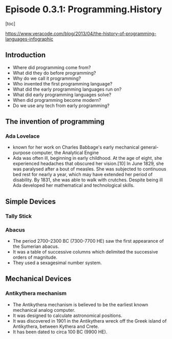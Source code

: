 # Episode 0.3.1: Programming.History

[toc]

https://www.veracode.com/blog/2013/04/the-history-of-programming-languages-infographic

## Introduction

* Where did programming come from?
* What did they do before programming?
* Why do we call it programming?
* Who invented the first programming language?
* What did the early programming languages run on?
* What did early programming languages solve?
* When did programming become modern?
* Do we use any tech from early programming?

## The invention of programming

### Ada Lovelace

* known for her work on Charles Babbage's early mechanical general-purpose computer, the Analytical Engine
* Ada was often ill, beginning in early childhood. At the age of eight, she experienced headaches that obscured her vision.[10] In June 1829, she was paralysed after a bout of measles. She was subjected to continuous bed rest for nearly a year, which may have extended her period of disability. By 1831, she was able to walk with crutches. Despite being ill Ada developed her mathematical and technological skills.


## Simple Devices

### Tally Stick

### Abacus

* The period 2700–2300 BC (7300-7700 HE) saw the first appearance of the Sumerian abacus.
* It was a table of successive columns which delimited the successive orders of magnitude.
* They used a sexagesimal number system.

## Mechanical Devices

### Antikythera mechanism

* The Antikythera mechanism is believed to be the earliest known mechanical analog computer.
* It was designed to calculate astronomical positions.
* It was discovered in 1901 in the Antikythera wreck off the Greek island of Antikythera, between Kythera and Crete.
* It has been dated to circa 100 BC (9900 HE).

